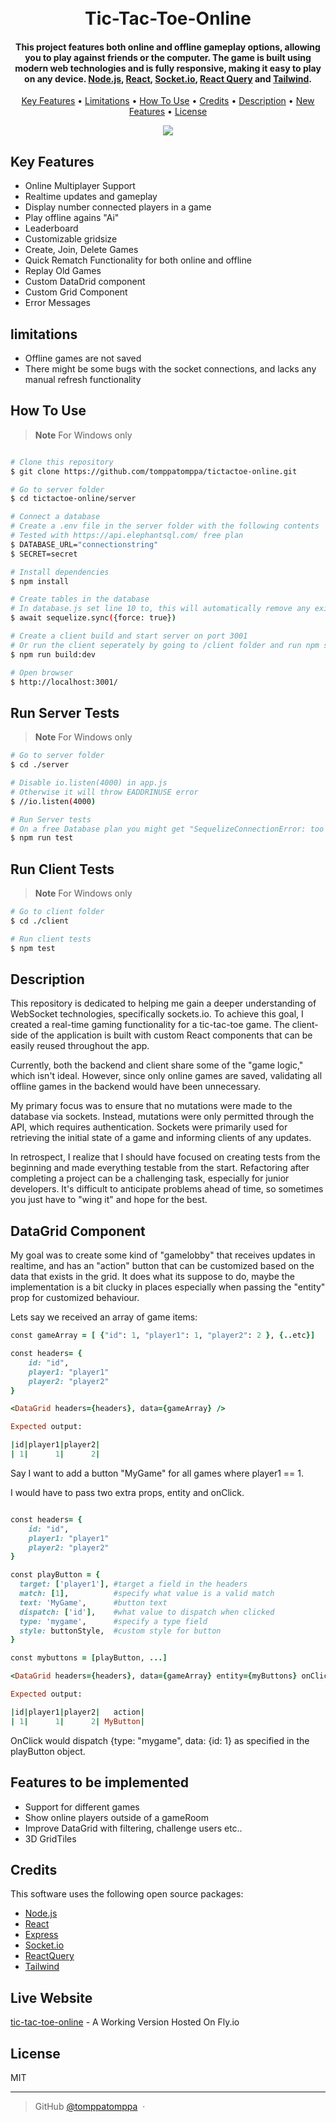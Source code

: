 <h1 align="center">
  <br>
  Tic-Tac-Toe-Online
  <br>
</h1>

<h4 align="center">This project features both online and offline gameplay options, allowing you to play against friends or the computer. The game is built using modern web technologies and is fully responsive, making it easy to play on any device. <a href="https://nodejs.org/en" target="_blank">Node.js</a>, <a href="https://react.dev/" target="_blank">React</a>, <a href="https://socket.io/" target="_blank">Socket.io</a>, <a href="https://tanstack.com/" target="_blank">React Query</a> and <a href="https://tailwindcss.com/" target="_blank">Tailwind</a>.</h4>

<p align="center">
  <a href="#key-features">Key Features</a> •
  <a href="#limitations">Limitations</a> •
  <a href="#how-to-use">How To Use</a> •
  <a href="#credits">Credits</a> •
  <a href="#description">Description</a> •
  <a href="#features">New Features</a> •
  <a href="#license">License</a>
</p>

<p align="center">
 <img src="tictactoe.gif" />
</p>

## Key Features

- Online Multiplayer Support
- Realtime updates and gameplay
- Display number connected players in a game
- Play offline agains "Ai"
- Leaderboard
- Customizable gridsize
- Create, Join, Delete Games
- Quick Rematch Functionality for both online and offline
- Replay Old Games
- Custom DataDrid component
- Custom Grid Component
- Error Messages

## limitations

- Offline games are not saved
- There might be some bugs with the socket connections, and lacks any manual refresh functionality

## How To Use

> **Note**
> For Windows only

```bash

# Clone this repository
$ git clone https://github.com/tomppatomppa/tictactoe-online.git

# Go to server folder
$ cd tictactoe-online/server

# Connect a database
# Create a .env file in the server folder with the following contents
# Tested with https://api.elephantsql.com/ free plan
$ DATABASE_URL="connectionstring"
$ SECRET=secret

# Install dependencies
$ npm install

# Create tables in the database
# In database.js set line 10 to, this will automatically remove any existing tables and create the neccessary tables according to the defined models
$ await sequelize.sync({force: true})

# Create a client build and start server on port 3001
# Or run the client seperately by going to /client folder and run npm start
$ npm run build:dev

# Open browser
$ http://localhost:3001/
```

## Run Server Tests

> **Note**
> For Windows only

```bash
# Go to server folder
$ cd ./server

# Disable io.listen(4000) in app.js
# Otherwise it will throw EADDRINUSE error
$ //io.listen(4000)

# Run Server tests
# On a free Database plan you might get "SequelizeConnectionError: too many connections for role xxxxx" error
$ npm run test

```

## Run Client Tests

> **Note**
> For Windows only

```bash
# Go to client folder
$ cd ./client

# Run client tests
$ npm test

```

## Description

This repository is dedicated to helping me gain a deeper understanding of WebSocket technologies, specifically sockets.io. To achieve this goal, I created a real-time gaming functionality for a tic-tac-toe game. The client-side of the application is built with custom React components that can be easily reused throughout the app.

Currently, both the backend and client share some of the "game logic," which isn't ideal. However, since only online games are saved, validating all offline games in the backend would have been unnecessary.

My primary focus was to ensure that no mutations were made to the database via sockets. Instead, mutations were only permitted through the API, which requires authentication. Sockets were primarily used for retrieving the initial state of a game and informing clients of any updates.

In retrospect, I realize that I should have focused on creating tests from the beginning and made everything testable from the start. Refactoring after completing a project can be a challenging task, especially for junior developers. It's difficult to anticipate problems ahead of time, so sometimes you just have to "wing it" and hope for the best.

## DataGrid Component

My goal was to create some kind of "gamelobby" that receives updates in realtime, and has an "action" button that can be customized based on the data that exists in the grid. It does what its suppose to do, maybe the implementation is a bit clucky in places especially when passing the "entity" prop for customized behaviour.

Lets say we received an array of game items:

```ruby
const gameArray = [ {"id": 1, "player1": 1, "player2": 2 }, {..etc}]

const headers= {
    id: "id",
    player1: "player1"
    player2: "player2"
}

<DataGrid headers={headers}, data={gameArray} />

Expected output:

|id|player1|player2|
| 1|      1|      2|

```

Say I want to add a button "MyGame" for all games where player1 == 1.

I would have to pass two extra props, entity and onClick.

```ruby

const headers= {
    id: "id",
    player1: "player1"
    player2: "player2"
}

const playButton = {
  target: ['player1'], #target a field in the headers
  match: [1],          #specify what value is a valid match
  text: 'MyGame',      #button text
  dispatch: ['id'],    #what value to dispatch when clicked
  type: 'mygame',      #specify a type field
  style: buttonStyle,  #custom style for button
}

const mybuttons = [playButton, ...]

<DataGrid headers={headers}, data={gameArray} entity={myButtons} onClick={onClickFunction} />

Expected output:

|id|player1|player2|   action|
| 1|      1|      2| MyButton|


```

OnClick would dispatch {type: "mygame", data: {id: 1} as specified in the playButton object.

## Features to be implemented

- Support for different games
- Show online players outside of a gameRoom
- Improve DataGrid with filtering, challenge users etc..
- 3D GridTiles

## Credits

This software uses the following open source packages:

- [Node.js](https://nodejs.org/en)
- [React](https://react.dev/)
- [Express](https://expressjs.com/)
- [Socket.io](https://socket.io/)
- [ReactQuery](https://tanstack.com/)
- [Tailwind](https://tailwindcss.com/)

## Live Website

[tic-tac-toe-online](https://tictactoe-online.fly.dev/) - A Working Version Hosted On Fly.io

## License

MIT

---

> GitHub [@tomppatomppa](https://github.com/tomppatomppa) &nbsp;&middot;&nbsp;
